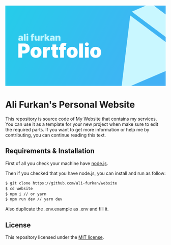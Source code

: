 ![repo-banner](/public/assets/banner.png)

# Ali Furkan's Personal Website

This repository is source code of My Website that contains my services. You can use it as a template for your new project when make sure to edit the required parts. If you want to get more information or help me by contributing, you can continue reading this text.

## Requirements & Installation
First of all you check your machine have [node.js](https://nodejs.org).

Then if you checked that you have node.js, you can install and run as follow:
```bash
$ git clone https://github.com/ali-furkan/website
$ cd website
$ npm i // or yarn
$ npm run dev // yarn dev
```

Also duplicate the .env.example as .env and fill it.

## License

This repository licensed under the [MIT license](LICENSE).
